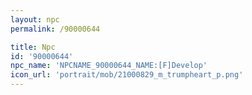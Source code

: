 ```yaml
---
layout: npc
permalink: /90000644

title: Npc
id: '90000644'
npc_name: 'NPCNAME_90000644_NAME:[F]Develop'
icon_url: 'portrait/mob/21000829_m_trumpheart_p.png'
---
```

